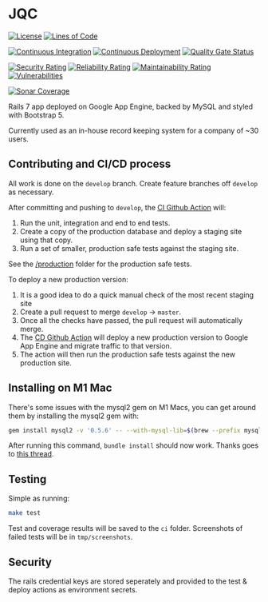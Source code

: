 # JQC

[![License](https://img.shields.io/github/license/tom-barone/JQC?color=969696)](https://github.com/tom-barone/JQC/blob/master/LICENSE.txt)
[![Lines of Code](https://sonarcloud.io/api/project_badges/measure?project=tom-barone_JQC&metric=ncloc)](https://sonarcloud.io/summary/overall?id=tom-barone_JQC)

[![Continuous Integration](https://github.com/tom-barone/JQC/actions/workflows/continuous-integration.yml/badge.svg?branch=develop)](https://github.com/tom-barone/JQC/actions/workflows/continuous-integration.yml)
[![Continuous Deployment](https://github.com/tom-barone/JQC/actions/workflows/continuous-deployment.yml/badge.svg?branch=master)](https://github.com/tom-barone/JQC/actions/workflows/continuous-deployment.yml)
[![Quality Gate Status](https://sonarcloud.io/api/project_badges/measure?project=tom-barone_JQC&metric=alert_status)](https://sonarcloud.io/summary/overall?id=tom-barone_JQC)

[![Security Rating](https://sonarcloud.io/api/project_badges/measure?project=tom-barone_JQC&metric=security_rating)](https://sonarcloud.io/summary/overall?id=tom-barone_JQC)
[![Reliability Rating](https://sonarcloud.io/api/project_badges/measure?project=tom-barone_JQC&metric=reliability_rating)](https://sonarcloud.io/summary/overall?id=tom-barone_JQC)
[![Maintainability Rating](https://sonarcloud.io/api/project_badges/measure?project=tom-barone_JQC&metric=sqale_rating)](https://sonarcloud.io/summary/overall?id=tom-barone_JQC)
[![Vulnerabilities](https://sonarcloud.io/api/project_badges/measure?project=tom-barone_JQC&metric=vulnerabilities)](https://sonarcloud.io/summary/overall?id=tom-barone_JQC)

[![Sonar Coverage](https://img.shields.io/sonar/coverage/tom-barone_JQC?label=test%20coverage&server=https%3A%2F%2Fsonarcloud.io)](https://sonarcloud.io/component_measures?metric=coverage&view=list&id=tom-barone_JQC)

Rails 7 app deployed on Google App Engine, backed by MySQL and styled with
Bootstrap 5.

Currently used as an in-house record keeping system for a company of ~30 users.

## Contributing and CI/CD process

All work is done on the `develop` branch. Create feature branches off `develop`
as necessary.

After committing and pushing to `develop`, the
[CI Github Action](https://github.com/tom-barone/JQC/actions/workflows/continuous-integration.yml)
will:

1. Run the unit, integration and end to end tests.
1. Create a copy of the production database and deploy a staging site using that
   copy.
1. Run a set of smaller, production safe tests against the staging site.

See the [/production](https://github.com/tom-barone/JQC/tree/master/production)
folder for the production safe tests.

To deploy a new production version:

1. It is a good idea to do a quick manual check of the most recent staging site
1. Create a pull request to merge `develop` -> `master`.
1. Once all the checks have passed, the pull request will automatically merge.
1. The
   [CD Github Action](https://github.com/tom-barone/JQC/actions/workflows/continuous-deployment.yml)
   will deploy a new production version to Google App Engine and migrate traffic
   to that version.
1. The action will then run the production safe tests against the new production
   site.

## Installing on M1 Mac

There's some issues with the mysql2 gem on M1 Macs, you can get around them by
installing the mysql2 gem with:

```bash
gem install mysql2 -v '0.5.6' -- --with-mysql-lib=$(brew --prefix mysql)/lib --with-mysql-dir=$(brew --prefix mysql) --with-mysql-config=$(brew --prefix mysql)/bin/mysql_config --with-mysql-include=$(brew --prefix mysql)/include --with-ldflags="-L$(brew --prefix zstd)/lib -L$(brew --prefix openssl)/lib -L$(brew --prefix zlib)/lib" --with-cppflags="-I$(brew --prefix openssl)/include -I$(brew --prefix zlib)/include"
```

After running this command, `bundle install` should now work. Thanks goes to
[this thread](https://gist.github.com/fernandoaleman/385aad12a18fe50cf5fd1e988e76fd63).

## Testing

Simple as running:

```bash
make test
```

Test and coverage results will be saved to the `ci` folder. Screenshots of
failed tests will be in `tmp/screenshots`.

## Security

The rails credential keys are stored seperately and provided to the test &
deploy actions as environment secrets.
